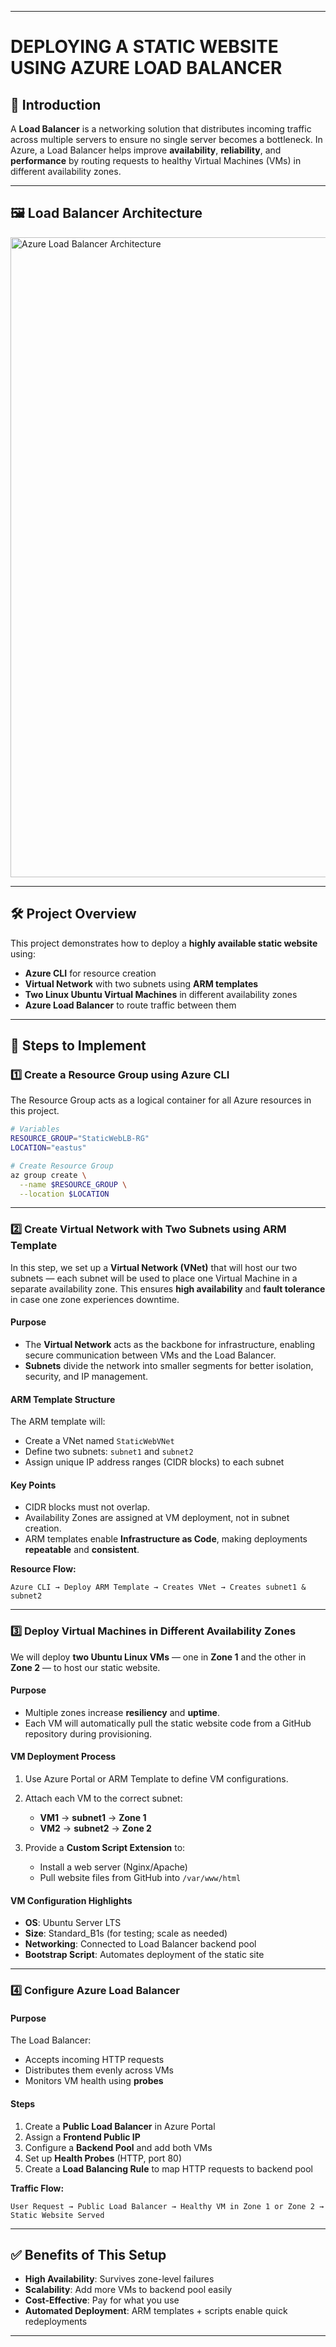 
---

# DEPLOYING A STATIC WEBSITE USING AZURE LOAD BALANCER

## 📖 Introduction

A **Load Balancer** is a networking solution that distributes incoming traffic across multiple servers to ensure no single server becomes a bottleneck.
In Azure, a Load Balancer helps improve **availability**, **reliability**, and **performance** by routing requests to healthy Virtual Machines (VMs) in different availability zones.

---

## 🖼 Load Balancer Architecture

<img width="1536" height="1024" alt="Azure Load Balancer Architecture" src="https://github.com/user-attachments/assets/637dd129-5632-453f-ab0a-f1d733360f43" />

---

## 🛠 Project Overview

This project demonstrates how to deploy a **highly available static website** using:

* **Azure CLI** for resource creation
* **Virtual Network** with two subnets using **ARM templates**
* **Two Linux Ubuntu Virtual Machines** in different availability zones
* **Azure Load Balancer** to route traffic between them

---

## 📌 Steps to Implement

### 1️⃣ Create a Resource Group using Azure CLI

The Resource Group acts as a logical container for all Azure resources in this project.

```bash
# Variables
RESOURCE_GROUP="StaticWebLB-RG"
LOCATION="eastus"

# Create Resource Group
az group create \
  --name $RESOURCE_GROUP \
  --location $LOCATION
```

---

### 2️⃣ Create Virtual Network with Two Subnets using ARM Template

In this step, we set up a **Virtual Network (VNet)** that will host our two subnets — each subnet will be used to place one Virtual Machine in a separate availability zone.
This ensures **high availability** and **fault tolerance** in case one zone experiences downtime.

#### Purpose

* The **Virtual Network** acts as the backbone for infrastructure, enabling secure communication between VMs and the Load Balancer.
* **Subnets** divide the network into smaller segments for better isolation, security, and IP management.

#### ARM Template Structure

The ARM template will:

* Create a VNet named `StaticWebVNet`
* Define two subnets: `subnet1` and `subnet2`
* Assign unique IP address ranges (CIDR blocks) to each subnet

#### Key Points

* CIDR blocks must not overlap.
* Availability Zones are assigned at VM deployment, not in subnet creation.
* ARM templates enable **Infrastructure as Code**, making deployments **repeatable** and **consistent**.

**Resource Flow:**

```
Azure CLI → Deploy ARM Template → Creates VNet → Creates subnet1 & subnet2
```

---

### 3️⃣ Deploy Virtual Machines in Different Availability Zones

We will deploy **two Ubuntu Linux VMs** — one in **Zone 1** and the other in **Zone 2** — to host our static website.

#### Purpose

* Multiple zones increase **resiliency** and **uptime**.
* Each VM will automatically pull the static website code from a GitHub repository during provisioning.

#### VM Deployment Process

1. Use Azure Portal or ARM Template to define VM configurations.
2. Attach each VM to the correct subnet:

   * **VM1** → **subnet1** → **Zone 1**
   * **VM2** → **subnet2** → **Zone 2**
3. Provide a **Custom Script Extension** to:

   * Install a web server (Nginx/Apache)
   * Pull website files from GitHub into `/var/www/html`

#### VM Configuration Highlights

* **OS**: Ubuntu Server LTS
* **Size**: Standard\_B1s (for testing; scale as needed)
* **Networking**: Connected to Load Balancer backend pool
* **Bootstrap Script**: Automates deployment of the static site

---

### 4️⃣ Configure Azure Load Balancer

#### Purpose

The Load Balancer:

* Accepts incoming HTTP requests
* Distributes them evenly across VMs
* Monitors VM health using **probes**

#### Steps

1. Create a **Public Load Balancer** in Azure Portal
2. Assign a **Frontend Public IP**
3. Configure a **Backend Pool** and add both VMs
4. Set up **Health Probes** (HTTP, port 80)
5. Create a **Load Balancing Rule** to map HTTP requests to backend pool

**Traffic Flow:**

```
User Request → Public Load Balancer → Healthy VM in Zone 1 or Zone 2 → Static Website Served
```

---

## ✅ Benefits of This Setup

* **High Availability**: Survives zone-level failures
* **Scalability**: Add more VMs to backend pool easily
* **Cost-Effective**: Pay for what you use
* **Automated Deployment**: ARM templates + scripts enable quick redeployments

---
